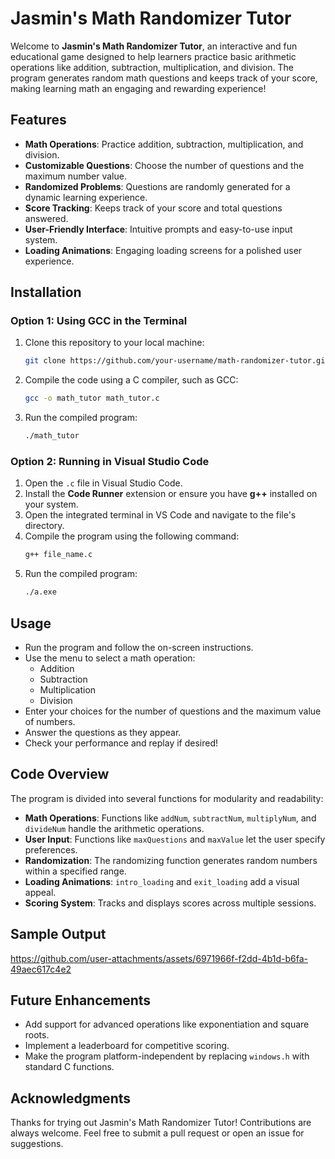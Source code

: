# Jasmin's Math Randomizer Tutor  

Welcome to **Jasmin's Math Randomizer Tutor**, an interactive and fun educational game designed to help learners practice basic arithmetic operations like addition, subtraction, multiplication, and division. The program generates random math questions and keeps track of your score, making learning math an engaging and rewarding experience!  

## Features  
- **Math Operations**: Practice addition, subtraction, multiplication, and division.  
- **Customizable Questions**: Choose the number of questions and the maximum number value.  
- **Randomized Problems**: Questions are randomly generated for a dynamic learning experience.  
- **Score Tracking**: Keeps track of your score and total questions answered.  
- **User-Friendly Interface**: Intuitive prompts and easy-to-use input system.  
- **Loading Animations**: Engaging loading screens for a polished user experience.  

## Installation  

### Option 1: Using GCC in the Terminal  
1. Clone this repository to your local machine:  
   ```bash
   git clone https://github.com/your-username/math-randomizer-tutor.git
   ```  
2. Compile the code using a C compiler, such as GCC:  
   ```bash
   gcc -o math_tutor math_tutor.c
   ```  
3. Run the compiled program:  
   ```bash
   ./math_tutor
   ```  
### Option 2: Running in Visual Studio Code  
1. Open the `.c` file in Visual Studio Code.  
2. Install the **Code Runner** extension or ensure you have **g++** installed on your system.  
3. Open the integrated terminal in VS Code and navigate to the file's directory.  
4. Compile the program using the following command:  
   ```bash
   g++ file_name.c
   ```  
5. Run the compiled program:  
   ```bash
   ./a.exe
   ```
   
## Usage
- Run the program and follow the on-screen instructions.  
- Use the menu to select a math operation:
  - Addition
  - Subtraction
  - Multiplication
  - Division
- Enter your choices for the number of questions and the maximum value of numbers.  
- Answer the questions as they appear.  
- Check your performance and replay if desired!  

## Code Overview
The program is divided into several functions for modularity and readability:

- **Math Operations**: Functions like `addNum`, `subtractNum`, `multiplyNum`, and `divideNum` handle the arithmetic operations.  
- **User Input**: Functions like `maxQuestions` and `maxValue` let the user specify preferences.  
- **Randomization**: The randomizing function generates random numbers within a specified range.  
- **Loading Animations**: `intro_loading` and `exit_loading` add a visual appeal.  
- **Scoring System**: Tracks and displays scores across multiple sessions.  

## Sample Output  
https://github.com/user-attachments/assets/6971966f-f2dd-4b1d-b6fa-49aec617c4e2

## Future Enhancements  
- Add support for advanced operations like exponentiation and square roots.  
- Implement a leaderboard for competitive scoring.  
- Make the program platform-independent by replacing `windows.h` with standard C functions.  

## Acknowledgments  
Thanks for trying out Jasmin's Math Randomizer Tutor! Contributions are always welcome. Feel free to submit a pull request or open an issue for suggestions. 
